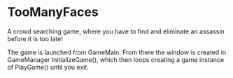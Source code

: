 # TooManyFaces
A crowd searching game, where you have to find and eliminate an assassin before it is too late!

The game is launched from GameMain.
From there the window is created in GameManager InitializeGame(), which then loops creating a game instance of PlayGame() until you exit.
